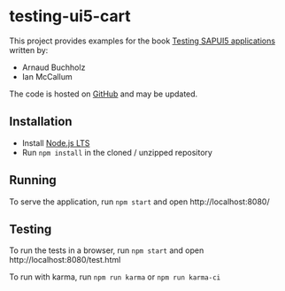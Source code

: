 # testing-ui5-cart

This project provides examples for the book [Testing SAPUI5 applications](https://www.sap-press.com/5056/) written by:
* Arnaud Buchholz
* Ian McCallum

The code is hosted on [GitHub](https://github.com/ArnaudBuchholz/testing-ui5-cart) and may be updated.

## Installation

* Install [Node.js LTS](https://nodejs.org/en/download/)
* Run `npm install` in the cloned / unzipped repository

## Running

To serve the application, run `npm start` and open http://localhost:8080/

## Testing

To run the tests in a browser, run `npm start` and open http://localhost:8080/test.html

To run with karma, run `npm run karma` or `npm run karma-ci`
